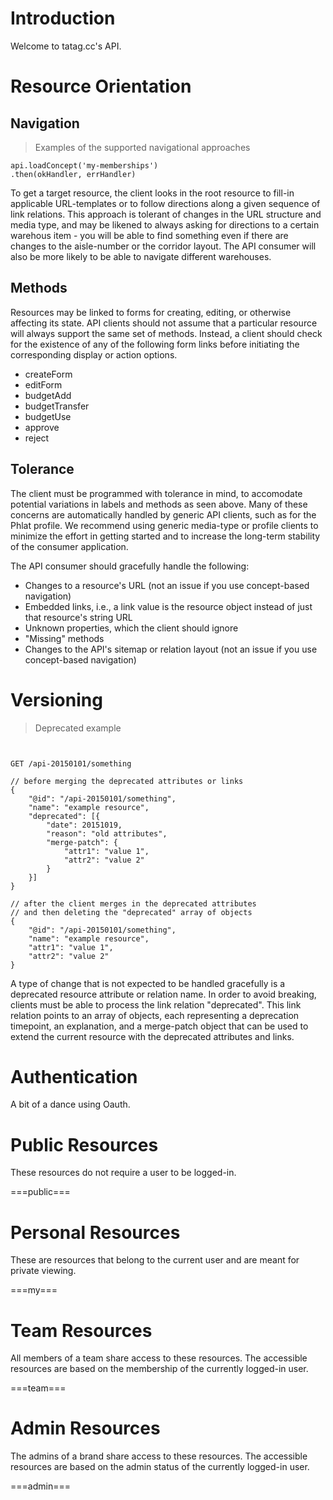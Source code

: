 
# Introduction

Welcome to tatag.cc's API.




# Resource Orientation


## Navigation

> Examples of the supported navigational approaches

```
api.loadConcept('my-memberships') 
.then(okHandler, errHandler) 
```

To get a target resource, the client looks in the root resource to fill-in applicable URL-templates or to follow directions along a given sequence of link relations. This approach is tolerant of changes in the URL structure and media type, and may be likened to always asking for directions to a certain warehous item - you will be able to find something even if there are changes to the aisle-number or the corridor layout. The API consumer will also be more likely to be able to navigate different warehouses.



## Methods

Resources may be linked to forms for creating, editing, or otherwise affecting its state. API clients should not assume that a particular resource will always support the same set of methods. Instead, a client should check for the existence of any of the following form links before initiating the corresponding display or action options.

- createForm
- editForm
- budgetAdd
- budgetTransfer
- budgetUse
- approve
- reject


## Tolerance

The client must be programmed with tolerance in mind, to accomodate potential variations in labels and methods as seen above. Many of these concerns are automatically handled by generic API clients, such as for the Phlat profile. We recommend using generic media-type or profile clients to minimize the effort in getting started and to increase the long-term stability of the consumer application.

The API consumer should gracefully handle the following: 

- Changes to a resource's URL (not an issue if you use concept-based navigation)
- Embedded links, i.e., a link value is the resource object instead of just that resource's string URL
- Unknown properties, which the client should ignore
- "Missing" methods
- Changes to the API's sitemap or relation layout (not an issue if you use concept-based navigation)




# Versioning

> Deprecated example

```


GET /api-20150101/something

// before merging the deprecated attributes or links
{
	"@id": "/api-20150101/something", 
	"name": "example resource",
	"deprecated": [{
		"date": 20151019, 
		"reason": "old attributes",
		"merge-patch": {
			"attr1": "value 1",
			"attr2": "value 2"
		}
	}]
}

// after the client merges in the deprecated attributes
// and then deleting the "deprecated" array of objects 
{
	"@id": "/api-20150101/something", 
	"name": "example resource",
	"attr1": "value 1",
	"attr2": "value 2"
}

```
 

A type of change that is not expected to be handled gracefully is a deprecated resource attribute or relation name. In order to avoid breaking, clients must be able to process the link relation "deprecated". This link relation points to an array of objects, each representing a deprecation timepoint, an explanation, and a merge-patch object that can be used to extend the current resource with the deprecated attributes and links.




# Authentication

A bit of a dance using Oauth.




# Public Resources

These resources do not require a user to be logged-in.


===public===



# Personal Resources

These are resources that belong to the current user and are meant for private viewing. 


===my===


# Team Resources

All members of a team share access to these resources. The accessible resources are based on the membership of the currently logged-in user.


===team===




# Admin Resources

The admins of a brand share access to these resources. The accessible resources are based on the admin status of the currently logged-in user.


===admin===




